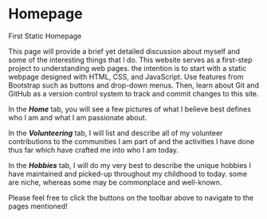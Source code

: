 # Homepage
First Static Homepage
<p>
This page will provide a brief yet detailed discussion about myself and some of the interesting things that I do. This website serves as a first-step project to understanding web pages. the intention is to start with a static webpage designed with HTML, CSS, and JavaScript. Use features from Bootstrap such as buttons and drop-down menus. Then, learn about Git and GitHub as a version control system to track and commit changes to this site.
</p>
<p>
In the <b><i>Home</i></b> tab, you will see a few pictures of what I believe best defines who I am and what I am passionate about.
</p>
<p>
In the <b><i>Volunteering</i></b> tab, I will list and describe all of my volunteer contributions to the communities I am part of and the activities I have done thus far which have crafted me into who I am today.
</p>
<p>
In the <b><i>Hobbies</i></b> tab, I will do my very best to describe the unique hobbies I have maintained and picked-up throughout my childhood to today. some are niche, whereas some may be commonplace and well-known.
</p>
<p>
Please feel free to click the buttons on the toolbar above to navigate to the pages mentioned!
</p>
